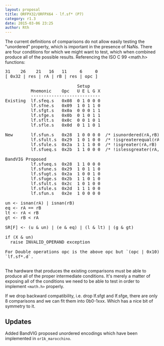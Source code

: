 ```yaml
---
layout: proposal
title: ORFPX32/ORFPX64 - lf.sf* (P7)
category: r1.3
date: 2015-03-06 23:25
author: Rth
---
```


The current definitions of comparisons do not allow easily testing the "unordered" property, which is
important in the presence of NaNs.  There are four conditions for which we might want to test, which
when combined produce all of the possible results.  Referencing the ISO C 99 <math.h> functions:

<pre>
31    26    21   16   11     6     0
[ 0x32 | res | rA | rB | res | opc ]

                            Setup
          Mnemonic    Opc   U E L G X
          ---------------------------
Existing  lf.sfeq.s   0x08  0 1 0 0 0
          lf.sfne.s   0x09  1 0 1 1 0
          lf.sfgt.s   0x0a  0 0 0 1 1
          lf.sfge.s   0x0b  0 1 0 1 1
          lf.sflt.s   0x0c  0 0 1 0 1
          lf.sfle.s   0x0d  0 1 1 0 1

New       lf.sfun.s   0x28  1 0 0 0 0  /* isunordered(rA,rB) */
          lf.sfult.s  0x29  1 0 1 0 0  /* !isgreaterequal(rA,rB) */
          lf.sfule.s  0x2a  1 1 1 0 0  /* !isgreater(rA,rB) */
          lf.sfueq.s  0x2b  1 1 0 0 0  /* !islessgreater(rA,rB) */

BandVIG Proposed
          lf.sfueq.s  0x28  1 1 0 0 0
          lf.sfune.s  0x29  1 0 1 1 0
          lf.sfugt.s  0x2a  1 0 0 1 0
          lf.sfuge.s  0x2b  1 1 0 1 0
          lf.sfult.s  0x2c  1 0 1 0 0
          lf.sfule.s  0x2d  1 1 1 0 0
          lf.sfun.s   0x2e  1 0 0 0 0

un <- isnan(rA) | isnan(rB)
eq <- rA == rB
lt <- rA < rB
gt <- rB < rA

SR[F] <- (u & un) | (e & eq) | (l & lt) | (g & gt)

if (X & un)
  raise INVALID_OPERAND exception

For Double operations opc is the above opc but `(opc | 0x10)`.  The mnemonic is
`lf.sf*.d`.

</pre>

The hardware that produces the existing comparisons must be able to
produce all of the proper intermediate conditions.  It's merely a
matter of exposing all of the conditions we need to be able to test
in order to implement `<math.h>` properly.

If we drop backward compatibility, i.e. drop lf.sfgt and lf.sfge,
there are only 8 comparisons and we can fit them into 0b0-1xxx.
Which has a nice bit of symmetry to it.

## Updates

Added BandVIG proposed unordered encodings which have been implemented
in `or1k_marocchino`.
